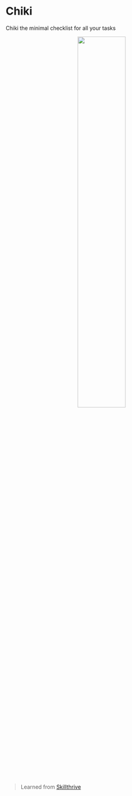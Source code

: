 # Chiki

Chiki the minimal checklist for all your tasks

<center>
<a href="https://deta.space/discovery"><img src="https://deta.space/buttons/dark.svg" width=50% height=50%></a>
</center>

> Learned from [Skillthrive](https://www.youtube.com/watch?v=3MCpUaboF18)

